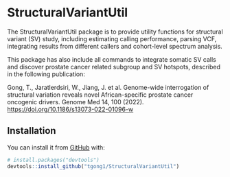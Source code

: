 # StructuralVariantUtil

The StructuralVariantUtil package is to provide utility functions for structural variant (SV) study, including estimating calling performance, parsing VCF, integrating results from different callers and cohort-level spectrum analysis.

This package has also include all commands to integrate somatic SV calls and discover prostate cancer related subgroup and SV hotspots, described in the following publication:

Gong, T., Jaratlerdsiri, W., Jiang, J. et al. Genome-wide interrogation of structural variation reveals novel African-specific prostate cancer oncogenic drivers. Genome Med 14, 100 (2022). <https://doi.org/10.1186/s13073-022-01096-w>

## Installation

You can install it from [GitHub](https://github.com/) with:

``` r
# install.packages("devtools")
devtools::install_github("tgong1/StructuralVariantUtil")
```
